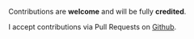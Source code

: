 
Contributions are **welcome** and will be fully **credited**.

I accept contributions via Pull Requests on [Github](https://github.com/nalingia/laravel-repositories).